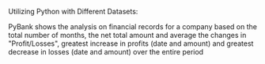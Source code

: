 Utilizing Python with Different Datasets:

PyBank shows the analysis on financial records for a company based on the total number of months, the net total amount and average the changes in "Profit/Losses", greatest increase in profits (date and amount) and greatest decrease in losses (date and amount) over the entire period
